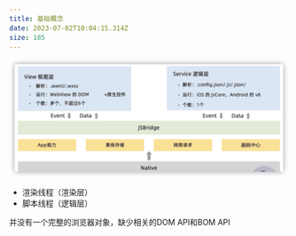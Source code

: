 ```yaml
---
title: 基础概念
date: 2023-07-02T10:04:15.314Z
size: 185
---
```

![Image](../../public/miniprogram/concept.png)

- 渲染线程（渲染层）
- 脚本线程（逻辑层）

并没有一个完整的浏览器对象，缺少相关的DOM API和BOM API

